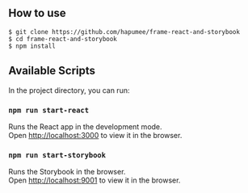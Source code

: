 ## How to use
```
$ git clone https://github.com/hapumee/frame-react-and-storybook
$ cd frame-react-and-storybook
$ npm install
```

## Available Scripts

In the project directory, you can run:

### `npm run start-react`

Runs the React app in the development mode.<br />
Open [http://localhost:3000](http://localhost:3000) to view it in the browser.

### `npm run start-storybook`

Runs the Storybook in the browser.<br />
Open [http://localhost:9001](http://localhost:9001) to view it in the browser. 